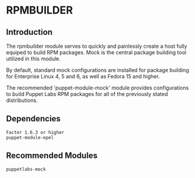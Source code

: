 # RPMBUILDER

## Introduction

The rpmbuilder module serves to quickly and painlessly create a host fully equiped to build
RPM packages. Mock is the central package building tool utilized in this module.

By default, standard mock configurations are installed for package building for Enterprise
Linux 4, 5 and 6, as well as Fedora 15 and higher.

The recommended 'puppet-module-mock' module provides configurations to build Puppet Labs RPM
packages for all of the previously stated distributions.

## Dependencies

    Facter 1.6.3 or higher
    puppet-module-epel

## Recommended Modules

    puppetlabs-mock
